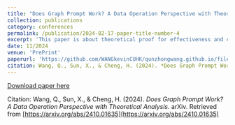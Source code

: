 ```yaml
---
title: "Does Graph Prompt Work? A Data Operation Perspective with Theoretical Analysis"
collection: publications
category: conferences
permalink: /publication/2024-02-17-paper-title-number-4
excerpt: 'This paper is about theoretical proof for effectiveness and capability limits of graph prompt learning.'
date: 11/2024
venue: 'PrePrint'
paperurl: 'https://github.com/WANGkevinCUHK/qunzhongwang.github.io/files/ICLR_2025_Prompt_on_Data_Operation_Level.pdf'
citation: Wang, Q., Sun, X., & Cheng, H. (2024). *Does Graph Prompt Work? A Data Operation Perspective with Theoretical Analysis*. arXiv. Retrieved from [https://arxiv.org/abs/2410.01635](https://arxiv.org/abs/2410.01635)
---
```


[Download paper here](https://github.com/WANGkevinCUHK/qunzhongwang.github.io/files/ICLR_2025_Prompt_on_Data_Operation_Level.pdf)

Citation: Wang, Q., Sun, X., & Cheng, H. (2024). *Does Graph Prompt Work? A Data Operation Perspective with Theoretical Analysis*. arXiv. Retrieved from [https://arxiv.org/abs/2410.01635](https://arxiv.org/abs/2410.01635)

